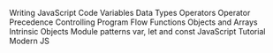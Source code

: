 Writing JavaScript Code Variables Data Types Operators Operator Precedence Controlling Program Flow Functions Objects and Arrays Intrinsic Objects Module patterns var, let and const JavaScript Tutorial Modern JS

